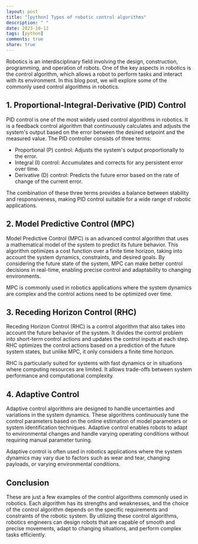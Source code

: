 ```yaml
---
layout: post
title: "[python] Types of robotic control algorithms"
description: " "
date: 2023-10-12
tags: [python]
comments: true
share: true
---
```


Robotics is an interdisciplinary field involving the design, construction, programming, and operation of robots. One of the key aspects in robotics is the control algorithm, which allows a robot to perform tasks and interact with its environment. In this blog post, we will explore some of the commonly used control algorithms in robotics.

## 1. Proportional-Integral-Derivative (PID) Control

PID control is one of the most widely used control algorithms in robotics. It is a feedback control algorithm that continuously calculates and adjusts the system's output based on the error between the desired setpoint and the measured value. The PID controller consists of three terms:

- Proportional (P) control: Adjusts the system's output proportionally to the error.
- Integral (I) control: Accumulates and corrects for any persistent error over time.
- Derivative (D) control: Predicts the future error based on the rate of change of the current error.

The combination of these three terms provides a balance between stability and responsiveness, making PID control suitable for a wide range of robotic applications.

## 2. Model Predictive Control (MPC)

Model Predictive Control (MPC) is an advanced control algorithm that uses a mathematical model of the system to predict its future behavior. This algorithm optimizes a cost function over a finite time horizon, taking into account the system dynamics, constraints, and desired goals. By considering the future state of the system, MPC can make better control decisions in real-time, enabling precise control and adaptability to changing environments.

MPC is commonly used in robotics applications where the system dynamics are complex and the control actions need to be optimized over time.

## 3. Receding Horizon Control (RHC)

Receding Horizon Control (RHC) is a control algorithm that also takes into account the future behavior of the system. It divides the control problem into short-term control actions and updates the control inputs at each step. RHC optimizes the control actions based on a prediction of the future system states, but unlike MPC, it only considers a finite time horizon.

RHC is particularly suited for systems with fast dynamics or in situations where computing resources are limited. It allows trade-offs between system performance and computational complexity.

## 4. Adaptive Control

Adaptive control algorithms are designed to handle uncertainties and variations in the system dynamics. These algorithms continuously tune the control parameters based on the online estimation of model parameters or system identification techniques. Adaptive control enables robots to adapt to environmental changes and handle varying operating conditions without requiring manual parameter tuning.

Adaptive control is often used in robotics applications where the system dynamics may vary due to factors such as wear and tear, changing payloads, or varying environmental conditions.

## Conclusion

These are just a few examples of the control algorithms commonly used in robotics. Each algorithm has its strengths and weaknesses, and the choice of the control algorithm depends on the specific requirements and constraints of the robotic system. By utilizing these control algorithms, robotics engineers can design robots that are capable of smooth and precise movements, adapt to changing situations, and perform complex tasks efficiently.